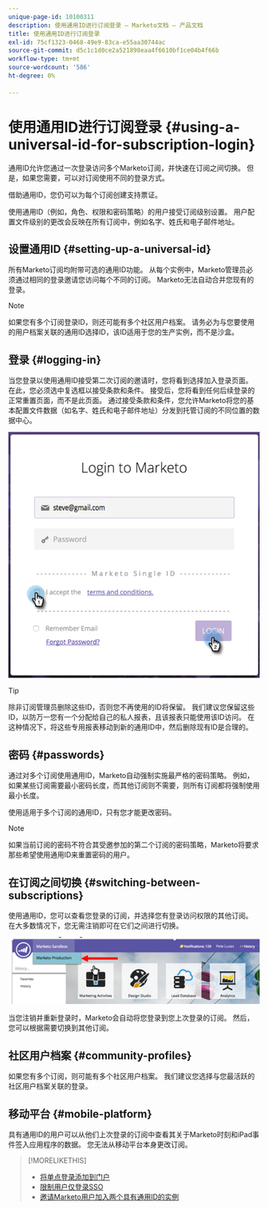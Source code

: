 ```yaml
---
unique-page-id: 10100311
description: 使用通用ID进行订阅登录 — Marketo文档 — 产品文档
title: 使用通用ID进行订阅登录
exl-id: 75cf1323-0468-49e9-83ca-e55aa30744ac
source-git-commit: d5c1c1d0ce2a521898eaa4f6610bf1ce04b4f66b
workflow-type: tm+mt
source-wordcount: '586'
ht-degree: 0%

---
```


# 使用通用ID进行订阅登录 {#using-a-universal-id-for-subscription-login}

通用ID允许您通过一次登录访问多个Marketo订阅，并快速在订阅之间切换。 但是，如果您需要，可以对订阅使用不同的登录方式。

借助通用ID，您仍可以为每个订阅创建支持票证。

使用通用ID（例如，角色、权限和密码策略）的用户接受订阅级别设置。 用户配置文件级别的更改会反映在所有订阅中，例如名字、姓氏和电子邮件地址。

## 设置通用ID {#setting-up-a-universal-id}

所有Marketo订阅均附带可选的通用ID功能。 从每个实例中，Marketo管理员必须通过相同的登录邀请您访问每个不同的订阅。 Marketo无法自动合并您现有的登录。

>[!NOTE]
>
>如果您有多个订阅登录ID，则还可能有多个社区用户档案。 请务必为与您要使用的用户档案关联的通用ID选择ID，该ID适用于您的生产实例，而不是沙盒。

## 登录 {#logging-in}

当您登录以使用通用ID接受第二次订阅的邀请时，您将看到选择加入登录页面。 在此，您必须选中复选框以接受条款和条件。 接受后，您将看到任何后续登录的正常重置页面，而不是此页面。 通过接受条款和条件，您允许Marketo将您的基本配置文件数据（如名字、姓氏和电子邮件地址）分发到托管订阅的不同位置的数据中心。

![](assets/new-login-reduced-hands-name.png)

>[!TIP]
>
>除非订阅管理员删除这些ID，否则您不再使用的ID将保留。 我们建议您保留这些ID，以防万一您有一个分配给自己的私人报表，且该报表只能使用该ID访问。 在这种情况下，将这些专用报表移动到新的通用ID中，然后删除现有ID是合理的。

## 密码 {#passwords}

通过对多个订阅使用通用ID，Marketo自动强制实施最严格的密码策略。 例如，如果某些订阅需要最小密码长度，而其他订阅则不需要，则所有订阅都将强制使用最小长度。

使用适用于多个订阅的通用ID，只有您才能更改密码。

>[!NOTE]
>
>如果当前订阅的密码不符合其受邀参加的第二个订阅的密码策略，Marketo将要求那些希望使用通用ID来重置密码的用户。

## 在订阅之间切换 {#switching-between-subscriptions}

使用通用ID，您可以查看您登录的订阅，并选择您有登录访问权限的其他订阅。 在大多数情况下，您无需注销即可在它们之间进行切换。

![](assets/image2016-11-3-15-3a10-3a16.png)

当您注销并重新登录时，Marketo会自动将您登录到您上次登录的订阅。 然后，您可以根据需要切换到其他订阅。

## 社区用户档案 {#community-profiles}

如果您有多个订阅，则可能有多个社区用户档案。 我们建议您选择与您最活跃的社区用户档案关联的登录。

## 移动平台 {#mobile-platform}

具有通用ID的用户可以从他们上次登录的订阅中查看其关于Marketo时刻和iPad事件签入应用程序的数据。 您无法从移动平台本身更改订阅。

>[!MORELIKETHIS]
>
>* [将单点登录添加到门户](/help/marketo/product-docs/administration/additional-integrations/add-single-sign-on-to-a-portal.md)
>* [限制用户仅登录SSO](/help/marketo/product-docs/administration/additional-integrations/restrict-user-login-to-sso-only.md)
>* [邀请Marketo用户加入两个具有通用ID的实例](https://nation.marketo.com/t5/Knowledgebase/Inviting-Marketo-Users-to-Two-Instances-with-Universal-ID-UID/ta-p/251122)

